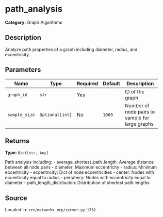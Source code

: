 # path_analysis

**Category:** Graph Algorithms

## Description

Analyze path properties of a graph including diameter, radius, and eccentricity.

## Parameters

| Name | Type | Required | Default | Description |
|------|------|----------|---------|-------------|
| `graph_id` | `str` | Yes | `-` | ID of the graph |
| `sample_size` | `Optional[int]` | No | `1000` | Number of node pairs to sample for large graphs |

## Returns

**Type:** `Dict[str, Any]`

Path analysis including: - average_shortest_path_length: Average distance between all node pairs - diameter: Maximum eccentricity - radius: Minimum eccentricity - eccentricity: Dict of node eccentricities - center: Nodes with eccentricity equal to radius - periphery: Nodes with eccentricity equal to diameter - path_length_distribution: Distribution of shortest path lengths

## Source

Located in: `src/networkx_mcp/server.py:1732`
